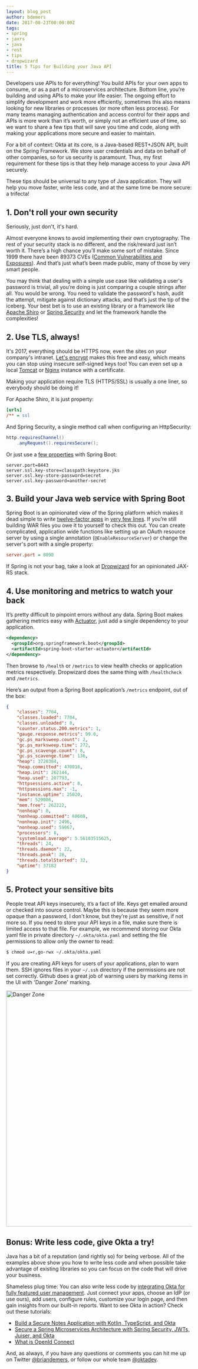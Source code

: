 ```yaml
---
layout: blog_post
author: bdemers
date: 2017-08-23T00:00:00Z
tags:
- spring
- jaxrs
- java
- rest
- tips
- dropwizard
title: 5 Tips for Building your Java API
---
```


Developers use APIs to for everything! You build APIs for your own apps to consume, or as a part of a microservices architecture. Bottom line, you’re building and using APIs to make your life easier. The ongoing effort to simplify development and work more efficiently, sometimes this also means looking for new libraries or processes (or more often less process). For many teams managing authentication and access control for their apps and APIs is more work than it’s worth, or simply not an efficient use of time, so we want to share a few tips that will save you time and code, along with making your applications more secure and easier to maintain. 

For a bit of context: Okta at its core, is a Java-based REST+JSON API, built on the Spring Framework. We store user credentials and data on behalf of other companies, so for us security is paramount. Thus, my first requirement for these tips is that they help manage access to your Java API securely.

These tips should be universal to any type of Java application. They will help you move faster, write less code, and at the same time be more secure: a trifecta!

## 1. Don't roll your own security

Seriously, just don't, it's hard. 

Almost everyone knows to avoid implementing their own cryptography. The rest of your security stack is no different, and the risk/reward just isn’t worth it. There’s a high chance you’ll make some sort of mistake. Since 1999 there have been 89373 CVEs ([Common Vulnerabilities and Exposures](https://cve.mitre.org/)). And that’s just what’s been made public, many of those by very smart people. 

You may think that dealing with a simple use case like validating a user's password is trivial, all you’re doing is just comparing a couple strings after all. You would be wrong. You need to validate the password's hash, audit the attempt, mitigate against dictionary attacks, and that’s just the tip of the iceberg. Your best bet is to use an existing library or a framework like [Apache Shiro](https://shiro.apache.org) or [Spring Security](https://projects.spring.io/spring-security/) and let the framework handle the complexities!

## 2. Use TLS, always!

It's 2017, everything should be HTTPS now, even the sites on your company's intranet. [Let's encrypt](https://letsencrypt.org/) makes this free and easy, which means you can stop using insecure self-signed keys too! You can even set up a local [Tomcat](https://community.letsencrypt.org/t/configuring-lets-encrypt-with-tomcat-6-x-and-7-x/32416) or [Nginx](https://www.digitalocean.com/community/tutorials/how-to-secure-nginx-with-let-s-encrypt-on-ubuntu-16-04) instance with a certificate. 

Making your application require TLS (HTTPS/SSL) is usually a one liner, so everybody should be doing it!

For Apache Shiro, it is just property:
```ini
[urls]
/** = ssl
```

And Spring Security, a single method call when configuring an HttpSecurity:
```java
http.requiresChannel()
    .anyRequest().requiresSecure(); 
```

Or just use a [few properties](https://docs.spring.io/spring-boot/docs/current/reference/html/howto-embedded-servlet-containers.html#howto-configure-ssl) with Spring Boot:

```properties
server.port=8443
server.ssl.key-store=classpath:keystore.jks
server.ssl.key-store-password=secret
server.ssl.key-password=another-secret
```

## 3. Build your Java web service with Spring Boot

Spring Boot is an opinionated view of the Spring platform which makes it dead simple to write [twelve-factor apps](https://12factor.net/) in [very few lines](https://virtualjug.com/building-robust-apis-and-apps-with-spring-boot-and-angular/). If you’re still building WAR files you owe it to yourself to check this out. You can create complicated, application wide functions like setting up an OAuth resource server by using a single annotation (`@EnableResourceServer`) or change the server's port with a single property:
```ini
server.port = 8090
```

If Spring is not your bag, take a look at [Dropwizard](http://www.dropwizard.io/1.1.2/docs/) for an opinionated JAX-RS stack.

## 4. Use monitoring and metrics to watch your back

It’s pretty difficult to pinpoint errors without any data. Spring Boot makes gathering metrics easy with [Actuator](https://spring.io/blog/2017/08/22/introducing-actuator-endpoints-in-spring-boot-2-0), just add a single dependency to your application.

```xml
<dependency>
  <groupId>org.springframework.boot</groupId>
  <artifactId>spring-boot-starter-actuator</artifactId>
</dependency>
```

Then browse to `/health` or `/metrics` to view health checks or application metrics respectively. Dropwizard does the same thing with `/healthcheck` and `/metrics`.

Here’s an output from a Spring Boot application’s `/metrics` endpoint, out of the box:

```json
{
    "classes": 7704,
    "classes.loaded": 7704,
    "classes.unloaded": 0,
    "counter.status.200.metrics": 1,
    "gauge.response.metrics": 99.0,
    "gc.ps_marksweep.count": 2,
    "gc.ps_marksweep.time": 272,
    "gc.ps_scavenge.count": 8,
    "gc.ps_scavenge.time": 136,
    "heap": 3728384,
    "heap.committed": 470016,
    "heap.init": 262144,
    "heap.used": 207793,
    "httpsessions.active": 0,
    "httpsessions.max": -1,
    "instance.uptime": 25020,
    "mem": 529086,
    "mem.free": 262222,
    "nonheap": 0,
    "nonheap.committed": 60608,
    "nonheap.init": 2496,
    "nonheap.used": 59067,
    "processors": 8,
    "systemload.average": 5.56103515625,
    "threads": 24,
    "threads.daemon": 22,
    "threads.peak": 28,
    "threads.totalStarted": 32,
    "uptime": 37182
}

```

## 5. Protect your sensitive bits

People treat API keys insecurely, it’s a fact of life. Keys get emailed around or checked into source control. Maybe this is because they seem more opaque than a password, I don't know, but they’re just as sensitive, if not more so. If you need to store your API keys in a file, make sure there is limited access to that file. For example, we recommend storing our Okta yaml file in private directory `~/.okta/okta.yaml` and setting the file permissions to allow only the owner to read:

```bash
$ chmod u=r,go-rwx ~/.okta/okta.yaml
```

If you are creating API keys for users of your applications, plan to warn them. SSH ignores files in your `~/.ssh` directory if the permissions are not set correctly. Github does a great job of warning users by marking items in the UI with 'Danger Zone' marking.

<a href="https://www.youtube.com/watch?v=yK0P1Bk8Cx4" target="_blank">
<img src="/img/blog/five-java-tips/danger-zone.png" alt="Danger Zone" width="640">
</a>

## Bonus: Write less code, give Okta a try!

Java has a bit of a reputation (and rightly so) for being verbose. All of the examples above show you how to write less code and when possible take advantage of existing libraries so you can focus on the code that will drive your business.

Shameless plug time: You can also write less code by [integrating Okta for fully featured user management](https://developer.okta.com/signup/). Just connect your apps, choose an IdP (or use ours), add users, configure rules, customize your login page, and then gain insights from our built-in reports. Want to see Okta in action? Check out these tutorials:

* [Build a Secure Notes Application with Kotlin, TypeScript, and Okta](https://scotch.io/tutorials/build-a-secure-notes-application-with-kotlin-typescript-and-okta)
* [Secure a Spring Microservices Architecture with Spring Security, JWTs, Juiser, and Okta](https://developer.okta.com/blog/2017/08/08/secure-spring-microservices)
* [What is OpenId Connect](https://developer.okta.com/blog/2017/07/25/oidc-primer-part-1)

And, as always, if you have any questions or comments you can hit me up on Twitter [@briandemers](https://twitter.com/briandemers), or follow our whole team [@oktadev](https://twitter.com/OktaDev).
